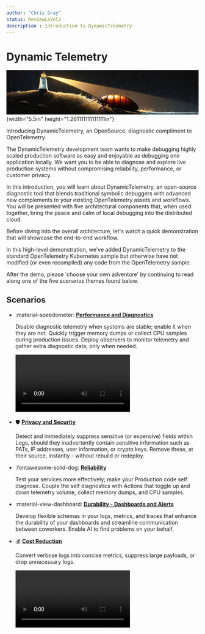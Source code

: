 ```yaml
---
author: "Chris Gray"
status: ReviewLevel2
description : Introduction to DynamicTelemetry
---
```


# Dynamic Telemetry

![image](../orig_media/DynamicTelemetry.logo.png){width="5.5in"
height="1.261111111111111in"}

Introducing DynamicTelemetry, an OpenSource, diagnostic compliment to
OpenTelemetry.

The DynamicTelemetry development team wants to make debugging highly
scaled production software as easy and enjoyable as debugging one
application locally. We want you to be able to diagnose and explore
live production systems without compromising reliability,
performance, or customer privacy. 

In this introduction, you will learn about DynamicTelemetry, an
open-source diagnostic tool that blends traditional symbolic
debuggers with advanced new complements to your existing
OpenTelemetry assets and workflows. You will be presented with five
architectural components that, when used together, bring the peace
and calm of local debugging into the distributed cloud. 

Before diving into the overall architecture, let's watch a quick
demonstration that will showcase the end-to-end workflow. 

In this high-level demonstration, we've added DynamicTelemetry to
the standard OpenTelemetry Kubernetes sample but otherwise have not
modified (or even recompiled) any code from the OpenTelemetry
sample. 

After the demo, please 'choose your own adventure' by continuing to
read along one of the five scenarios themes found below. 


## Scenarios

<div class="grid cards" markdown>

-   :material-speedometer: [**Performance and Diagnostics**](./Scenarios.Overview.DeepDiagnostics.document.md)

    Disable diagnostic telemetry when systems are stable; enable it when
    they are not. Quickly trigger memory dumps or collect CPU samples
    during production issues. Deploy observers to monitor telemetry and
    gather extra diagnostic data, only when needed. 

    ![type:video](../orig_media/DynamicTelemetry_DiagnosticVideo.mp4)

-   :shield: [**Privacy and Security**](./Scenarios.Overview.RedactingSecrets.document.md)

    Detect and immediately suppress sensitive (or expensive) fields
    within Logs, should they inadvertently contain sensitive information
    such as PATs, IP addresses, user information, or crypto keys. Remove
    these, at their source, instantly - without rebuild or redeploy. 

-   :fontawesome-solid-dog: [**Reliability**](./Scenarios.Overview.Reliability.document.md)

    Test your services more effectively; make your Production code self
    diagnose. Couple the self diagnostics with Actions that toggle up
    and down telemetry volume, collect memory dumps, and CPU samples. 

-   :material-view-dashboard: [**Durability - Dashboards and Alerts**](./Scenarios.Overview.DurableDashboards.Alerts.document.md)

    Develop flexible schemas in your logs, metrics, and traces that
    enhance the durability of your dashboards and streamline
    communication between coworkers. Enable AI to find problems on your
    behalf. 

-  :moneybag: [**Cost Reduction**](./Scenarios.Overview.CostReduction.document.md)

    Convert verbose logs into concise metrics, suppress large payloads,
    or drop unnecessary logs. 

    ![type:video](../orig_media/DynamicTelemetry_CostSavings.mp4)
</div>